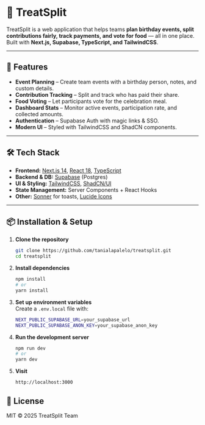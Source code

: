 # 🎂 TreatSplit

TreatSplit is a web application that helps teams **plan birthday events, split contributions fairly, track payments, and vote for food** — all in one place.  
Built with **Next.js, Supabase, TypeScript, and TailwindCSS**.

---

## 🚀 Features

- **Event Planning** – Create team events with a birthday person, notes, and custom details.
- **Contribution Tracking** – Split and track who has paid their share.
- **Food Voting** – Let participants vote for the celebration meal.
- **Dashboard Stats** – Monitor active events, participation rate, and collected amounts.
- **Authentication** – Supabase Auth with magic links & SSO.
- **Modern UI** – Styled with TailwindCSS and ShadCN components.

---

## 🛠 Tech Stack

- **Frontend:** [Next.js 14](https://nextjs.org), [React 18](https://react.dev), [TypeScript](https://www.typescriptlang.org)
- **Backend & DB:** [Supabase](https://supabase.com) (Postgres)
- **UI & Styling:** [TailwindCSS](https://tailwindcss.com), [ShadCN/UI](https://ui.shadcn.com)
- **State Management:** Server Components + React Hooks
- **Other:** [Sonner](https://sonner.emilkowal.ski) for toasts, [Lucide Icons](https://lucide.dev)

---

## 📦 Installation & Setup

1. **Clone the repository**
   ```bash
   git clone https://github.com/tanialapalelo/treatsplit.git
   cd treatsplit
   ```

2. **Install dependencies**
   ```bash
   npm install
   # or
   yarn install
   ```

3. **Set up environment variables**  
   Create a `.env.local` file with:
   ```bash
   NEXT_PUBLIC_SUPABASE_URL=your_supabase_url
   NEXT_PUBLIC_SUPABASE_ANON_KEY=your_supabase_anon_key
   ```

4. **Run the development server**
   ```bash
   npm run dev
   # or
   yarn dev
   ```

5. **Visit**
   ```
   http://localhost:3000
   ```

## 📜 License
MIT © 2025 TreatSplit Team
